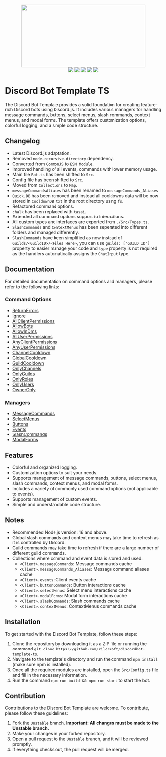<p align="center">
  <img src="https://media.discordapp.net/attachments/774290264764055582/1093484780525469757/A_banner_for_a_discord_bots_template_made_using_discord.js.png" height="200" width="400"><br>
  <img src="https://img.shields.io/badge/version-1.0.0-05122A?style=for-the-badge">
  <a href="https://discord.gg/VStdRr8nP2"><img src="https://img.shields.io/badge/discord-invite-5865f2?style=for-the-badge&logo=discord&logoColor=white"></a>
  <img src="https://img.shields.io/github/issues/RileCraft/DiscordBot-Template-ts.svg?style=for-the-badge">
  <img src="https://img.shields.io/github/forks/RileCraft/DiscordBot-Template-ts.svg?style=for-the-badge">
  <img src="https://img.shields.io/github/stars/RileCraft/DiscordBot-Template-ts.svg?style=for-the-badge">
</p>

# Discord Bot Template TS

The Discord Bot Template provides a solid foundation for creating feature-rich Discord bots using Discord.js. It includes various managers for handling message commands, buttons, select menus, slash commands, context menus, and modal forms. The template offers customization options, colorful logging, and a simple code structure.

## Changelog

- Latest Discord.js adaptation.
- Removed `node-recursive-directory` dependency.
- Converted from `CommonJS` to `ESM Module`.
- Improved handling of all events, commands with lower memory usage.
- Main file `Bot.ts` has been shifted to `Src`.
- Config file has been shifted to `Src`.
- Moved from `Collections` to `Map`.
- `messageCommandsAliases` has been renamed to `messageCommands_Aliases`
- `Quick.DB` has been removed and instead all cooldowns data will be now stored in `CooldownDB.txt` in the root directory using `fs`.
- Refactored command options.
- `chalk` has been replaced with `tasai`.
- Extended all command options support to interactions.
- All custom types and interfaces are exported from `./Src/Types.ts`.
- `SlashCommands` and `ContextMenus` has been seperated into different folders and managed differently.
- `SlashCommands` have been simplified as now instead of `Guilds/<GuildID>/<Files Here>`, you can use `guilds: ["GUILD ID"]` property to easier manage your code and `type` property is not required as the handlers automatically assigns the `ChatInput` type.

## Documentation

For detailed documentation on command options and managers, please refer to the following links:

### Command Options

- [ReturnErrors](/.github/Docs/CMDOptions/ReturnErrors.md)
- [Ignore](/.github/Docs/CMDOptions/Ignore.md)
- [AllClientPermissions](/.github/Docs/CMDOptions/AllClientPermissions.md)
- [AllowBots](/.github/Docs/CMDOptions/AllowBots.md)
- [AllowInDms](/.github/Docs/CMDOptions/AllowInDms.md)
- [AllUserPermissions](/.github/Docs/CMDOptions/AllUserPermissions.md)
- [AnyClientPermissions](/.github/Docs/CMDOptions/AnyClientPermissions.md)
- [AnyUserPermissions](/.github/Docs/CMDOptions/AnyUserPermissions.md)
- [ChannelCooldown](/.github/Docs/CMDOptions/ChannelCooldown.md)
- [GlobalCooldown](/.github/Docs/CMDOptions/GlobalCooldown.md)
- [GuildCooldown](/.github/Docs/CMDOptions/GuildCooldown.md)
- [OnlyChannels](/.github/Docs/CMDOptions/OnlyChannels.md)
- [OnlyGuilds](/.github/Docs/CMDOptions/OnlyGuilds.md)
- [OnlyRoles](/.github/Docs/CMDOptions/OnlyRoles.md)
- [OnlyUsers](/.github/Docs/CMDOptions/OnlyUsers.md)
- [OwnerOnly](/.github/Docs/CMDOptions/OwnerOnly.md)

### Managers

- [MessageCommands](/.github/Docs/Managers/MessageCommands.md)
- [SelectMenus](/.github/Docs/Managers/SelectMenus.md)
- [Buttons](/.github/Docs/Managers/Buttons.md)
- [Events](/.github/Docs/Managers/Events.md)
- [SlashCommands](/.github/Docs/Managers/SlashCommands.md)
- [ModalForms](/.github/Docs/Managers/ModalForms.md)

## Features

- Colorful and organized logging.
- Customization options to suit your needs.
- Supports management of message commands, buttons, select menus, slash commands, context menus, and modal forms.
- Includes a variety of commonly used command options (not applicable to events).
- Supports management of custom events.
- Simple and understandable code structure.

## Notes

- Recommended Node.js version: 16 and above.
- Global slash commands and context menus may take time to refresh as it is controlled by Discord.
- Guild commands may take time to refresh if there are a large number of different guild commands.
- Collections where command and event data is stored and used:
  - `<Client>.messageCommands`: Message commands cache
  - `<Client>.messageCommands_Aliases`: Message command aliases cache
  - `<Client>.events`: Client events cache
  - `<Client>.buttonCommands`: Button interactions cache
  - `<Client>.selectMenus`: Select menu interactions cache
  - `<Client>.modalForms`: Modal form interactions cache
  - `<Client>.slashCommands`: Slash commands cache
  - `<Client>.contextMenus`: ContextMenus commands cache

## Installation

To get started with the Discord Bot Template, follow these steps:

1. Clone the repository by downloading it as a ZIP file or running the command `git clone https://github.com/rilecraft/discordbot-template-ts`.
2. Navigate to the template's directory and run the command `npm install` (make sure npm is installed).
3. Once all the required modules are installed, open the `Src/Config.ts` file and fill in the necessary information.
4. Run the command `npm run build && npm run start` to start the bot.

## Contribution

Contributions to the Discord Bot Template are welcome. To contribute, please follow these guidelines:

1. Fork the `Unstable` branch. **Important: All changes must be made to the Unstable branch.**
2. Make your changes in your forked repository.
3. Open a pull request to the `Unstable` branch, and it will be reviewed promptly.
4. If everything checks out, the pull request will be merged.
